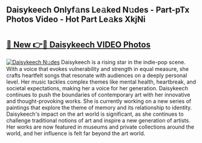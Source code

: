 ## Daisykeech Onlyf𝚊ns Le𝚊ked N𝚞des - Part-pTx Photos Video - Hot Part Le𝚊ks XkjNi

# <h2><a href="http://ab86782.deff.icu/?id=Daisykeech">🔗 New 👉🔴 Daisykeech VIDEO Photos</a></h2>

[![Daisykeech N𝚞des](https://i.imgur.com/rIISA9y.gif)](http://ab86782.deff.icu/?id=Daisykeech)
Daisykeech is a rising star in the indie-pop scene. With a voice that evokes vulnerability and strength in equal measure, she crafts heartfelt songs that resonate with audiences on a deeply personal level. Her music tackles complex themes like mental health, heartbreak, and societal expectations, making her a voice for her generation. Daisykeech continues to push the boundaries of contemporary art with her innovative and thought-provoking works. She is currently working on a new series of paintings that explore the theme of memory and its relationship to identity. Daisykeech's impact on the art world is significant, as she continues to challenge traditional notions of art and inspire a new generation of artists. Her works are now featured in museums and private collections around the world, and her influence is felt far beyond the art world.
